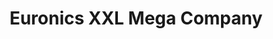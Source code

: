 ---
title: "Euronics XXL Mega Company"
url: /rottweil/euronics-xxl-mega-company/
shop: Elektronik
---